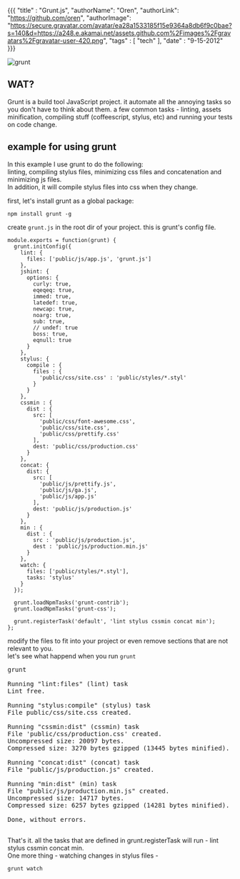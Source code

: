 {{{
  "title" : "Grunt.js",
  "authorName": "Oren",
  "authorLink": "https://github.com/oren",
  "authorImage": "https://secure.gravatar.com/avatar/ea28a1533185f15e9364a8db6f9c0bae?s=140&d=https://a248.e.akamai.net/assets.github.com%2Fimages%2Fgravatars%2Fgravatar-user-420.png",
  "tags" : [ "tech" ],
  "date" : "9-15-2012"
}}}

![grunt](http://gruntjs.com/img/logo.png)

## WAT?
Grunt is a build tool JavaScript project. it automate all the annoying tasks so you don't have to think about them.
a few common tasks - linting, assets minification, compiling stuff (coffeescript, stylus, etc) and running your tests on code change.

## example for using grunt

In this example I use grunt to do the following:  
linting, compiling stylus files, minimizing css files and concatenation and minimizing js files.  
In addition, it will compile stylus files into css when they change.

first, let's install grunt as a global package:

    npm install grunt -g

create `grunt.js` in the root dir of your project. this is grunt's config file.

    module.exports = function(grunt) {
      grunt.initConfig({
        lint: {
          files: ['public/js/app.js', 'grunt.js']
        },
        jshint: {
          options: {
            curly: true,
            eqeqeq: true,
            immed: true,
            latedef: true,
            newcap: true,
            noarg: true,
            sub: true,
            // undef: true
            boss: true,
            eqnull: true
          }
        },
        stylus: {
          compile : {
            files : {
              'public/css/site.css' : 'public/styles/*.styl'
            }
          }
        },
        cssmin : {
          dist : {
            src: [
              'public/css/font-awesome.css',
              'public/css/site.css',
              'public/css/prettify.css'
            ],
            dest: 'public/css/production.css'
          }
        },
        concat: {
          dist: {
            src: [
              'public/js/prettify.js',
              'public/js/ga.js',
              'public/js/app.js'
            ],
            dest: 'public/js/production.js'
          }
        },
        min : {
          dist : {
            src : 'public/js/production.js',
            dest : 'public/js/production.min.js'
          }
        },
        watch: {
          files: ['public/styles/*.styl'],
          tasks: 'stylus'
        }
      });

      grunt.loadNpmTasks('grunt-contrib');
      grunt.loadNpmTasks('grunt-css');

      grunt.registerTask('default', 'lint stylus cssmin concat min');
    };

modify the files to fit into your project or even remove sections that are not relevant to you.  
let's see what happend when you run `grunt`

<pre>
grunt
<span class="nocode">
Running "lint:files" (lint) task
Lint free.

Running "stylus:compile" (stylus) task
File public/css/site.css created.

Running "cssmin:dist" (cssmin) task
File 'public/css/production.css' created.
Uncompressed size: 20097 bytes.
Compressed size: 3270 bytes gzipped (13445 bytes minified).

Running "concat:dist" (concat) task
File "public/js/production.js" created.

Running "min:dist" (min) task
File "public/js/production.min.js" created.
Uncompressed size: 14717 bytes.
Compressed size: 6257 bytes gzipped (14281 bytes minified).

Done, without errors.
</span>
</pre>

That's it. all the tasks that are defined in grunt.registerTask will run - lint stylus cssmin concat min.  
One more thing - watching changes in stylus files - 
    
    grunt watch

